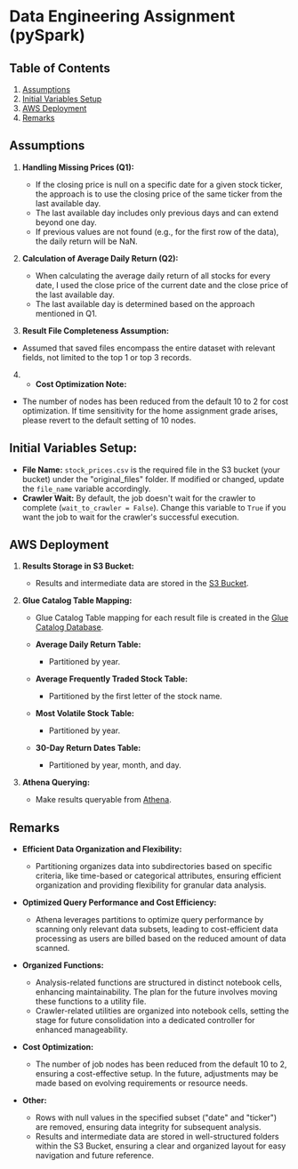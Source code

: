 # Data Engineering Assignment (pySpark)

## Table of Contents
1. [Assumptions](#assumptions)
2. [Initial Variables Setup](#initial-variables-setup)
3. [AWS Deployment](#aws-deployment)
4. [Remarks](#remarks)


## Assumptions
1. **Handling Missing Prices (Q1):**
   - If the closing price is null on a specific date for a given stock ticker, the approach is to use the closing price of the same ticker from the last available day.
   - The last available day includes only previous days and can extend beyond one day.
   - If previous values are not found (e.g., for the first row of the data), the daily return will be NaN.

2. **Calculation of Average Daily Return (Q2):**
   - When calculating the average daily return of all stocks for every date, I used the close price of the current date and the close price of the last available day.
   - The last available day is determined based on the approach mentioned in Q1.

3. **Result File Completeness Assumption:**
  - Assumed that saved files encompass the entire dataset with relevant fields, not limited to the top 1 or top 3 records.

4. - **Cost Optimization Note:**
  - The number of nodes has been reduced from the default 10 to 2 for cost optimization. If time sensitivity for the home assignment grade arises, please revert to the default setting of 10 nodes.



## Initial Variables Setup:
  - **File Name:** `stock_prices.csv` is the required file in the S3 bucket (your bucket) under the "original_files" folder. If modified or changed, update the `file_name` variable accordingly.
  - **Crawler Wait:** By default, the job doesn't wait for the crawler to complete (`wait_to_crawler = False`). Change this variable to `True` if you want the job to wait for the crawler's successful execution.
    


## AWS Deployment

1. **Results Storage in S3 Bucket:**
   - Results and intermediate data are stored in the [S3 Bucket](https://s3.console.aws.amazon.com/s3/buckets/aws-glue-home-assignment-or-azar?region=us-east-1&bucketType=general&tab=objects).

2. **Glue Catalog Table Mapping:**
   - Glue Catalog Table mapping for each result file is created in the [Glue Catalog Database](https://us-east-1.console.aws.amazon.com/glue/home?region=us-east-1#/v2/data-catalog/databases/view/aws-glue-home-assignment-or-azar-db?catalogId=249751718460).

   - **Average Daily Return Table:**
      - Partitioned by year.

   - **Average Frequently Traded Stock Table:**
      - Partitioned by the first letter of the stock name.

   - **Most Volatile Stock Table:**
      - Partitioned by year.

   - **30-Day Return Dates Table:**
      - Partitioned by year, month, and day.

4. **Athena Querying:**
   - Make results queryable from [Athena](https://us-east-1.console.aws.amazon.com/athena/home?region=us-east-1#/query-editor).

     

## Remarks

- **Efficient Data Organization and Flexibility:** 
  - Partitioning organizes data into subdirectories based on specific criteria, like time-based or categorical attributes, ensuring efficient organization and providing flexibility for granular data analysis.

- **Optimized Query Performance and Cost Efficiency:** 
  - Athena leverages partitions to optimize query performance by scanning only relevant data subsets, leading to cost-efficient data processing as users are billed based on the reduced amount of data scanned.
  
- **Organized Functions:**
  - Analysis-related functions are structured in distinct notebook cells, enhancing maintainability. The plan for the future involves moving these functions to a utility file.
  - Crawler-related utilities are organized into notebook cells, setting the stage for future consolidation into a dedicated controller for enhanced manageability.
   
- **Cost Optimization:**
  - The number of job nodes has been reduced from the default 10 to 2, ensuring a cost-effective setup. In the future, adjustments may be made based on evolving requirements or resource needs.
    
- **Other:**
  - Rows with null values in the specified subset ("date" and "ticker") are removed, ensuring data integrity for subsequent analysis.
  - Results and intermediate data are stored in well-structured folders within the S3 Bucket, ensuring a clear and organized layout for easy navigation and future reference.
